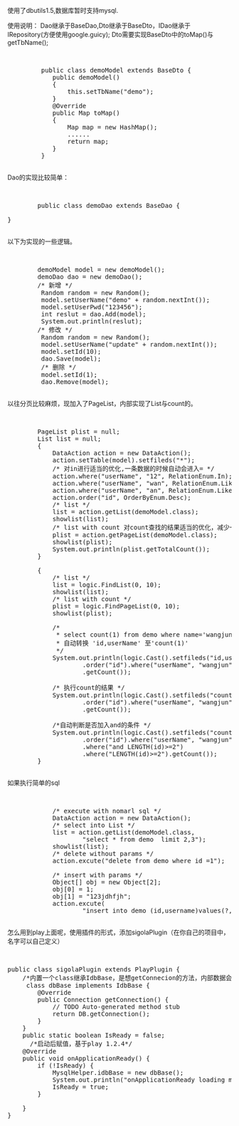 使用了dbutils1.5,数据库暂时支持mysql.

使用说明：
  Dao继承于BaseDao,Dto继承于BaseDto，IDao继承于IRepository(方便使用google.guicy);
  Dto需要实现BaseDto中的toMap()与getTbName(); 
<pre> 
         
         public class demoModel extends BaseDto {
         	public demoModel()
         	{
         		this.setTbName("demo");
         	}
         	@Override
         	public Map<String, String> toMap() 
         	{
         		Map<String, String> map = new HashMap<String, String>();
         		......
         		return map;
         	}
         }

</pre>
  Dao的实现比较简单：
<pre>  

        public class demoDao extends BaseDao<demoModel> {
 
}
 </pre>
 以下为实现的一些逻辑。
<pre> 

        demoModel model = new demoModel();
        demoDao dao = new demoDao();    
        /* 新增 */
         Random random = new Random();
         model.setUserName("demo" + random.nextInt());
         model.setUserPwd("123456");
         int reslut = dao.Add(model);
         System.out.println(reslut);
        /* 修改 */
         Random random = new Random();
         model.setUserName("update" + random.nextInt());
         model.setId(10);
         dao.Save(model);
         /* 删除 */
         model.setId(1);
         dao.Remove(model);
	 
</pre>
以往分页比较麻烦，现加入了PageList，内部实现了List<T>与count的。
<pre> 

        PageList<demoModel> plist = null;
        List<demoModel> list = null;
        {
            DataAction action = new DataAction();
            action.setTable(model).setfileds("*");
            /* 对in进行适当的优化,一条数据的时候自动会进入= */
            action.where("userName", "12", RelationEnum.In);
            action.where("userName", "wan", RelationEnum.LikeLeft);
            action.where("userName", "an", RelationEnum.Like);
            action.order("id", OrderByEnum.Desc);
            /* list */
            list = action.getList(demoModel.class);
            showlist(list);
            /* list with count 对count查找的结果适当的优化，减少一次查询 */
            plist = action.getPageList(demoModel.class);
            showlist(plist);
            System.out.println(plist.getTotalCount());
        }

        {
            /* list */
            list = logic.FindList(0, 10);
            showlist(list);
            /* list with count */
            plist = logic.FindPageList(0, 10);
            showlist(plist);

            /*
             * select count(1) from demo where name='wangjun' order by id desc;
             * 自动转换 'id,userName' 至'count(1)'
             */
            System.out.println(logic.Cast().setfileds("id,userName")
                    .order("id").where("userName", "wangjun")
                    .getCount());

            /* 执行count的结果 */
            System.out.println(logic.Cast().setfileds("count(id)")
                    .order("id").where("userName", "wangjun")
                    .getCount());

            /*自动判断是否加入and的条件 */
            System.out.println(logic.Cast().setfileds("count(id)")
                    .order("id").where("userName", "wangjun")
                    .where("and LENGTH(id)>=2")
                    .where("LENGTH(id)>=2").getCount());
        }
		
</pre>

如果执行简单的sql
<pre> 

            /* execute with nomarl sql */
            DataAction action = new DataAction();
            /* select into List<E> */
            list = action.getList(demoModel.class,
                    "select * from demo  limit 2,3");
            showlist(list);
            /* delete without params */
            action.excute("delete from demo where id =1");

            /* insert with params */
            Object[] obj = new Object[2];
            obj[0] = 1;
            obj[1] = "123jdhfjh";
            action.excute(
                    "insert into demo (id,username)values(?,?)", obj);

</pre>



怎么用到play上面呢，使用插件的形式，添加sigolaPlugin（在你自己的项目中，名字可以自己定义）
 

<pre> 

public class sigolaPlugin extends PlayPlugin {
    /*内置一个class继承IdbBase，是想getConnecion的方法，内部数据会主动获取这个操作*/
     class dbBase implements IdbBase {
        @Override
        public Connection getConnection() {
            // TODO Auto-generated method stub
            return DB.getConnection();
        }
    }
    public static boolean IsReady = false;
      /*启动后赋值，基于play 1.2.4*/
    @Override
    public void onApplicationReady() {
        if (!IsReady) {
            MysqlHelper.idbBase = new dbBase();
            System.out.println("onApplicationReady loading mysqlhelper.DBConnection");
            IsReady = true;
        }

    }
}

</pre>
